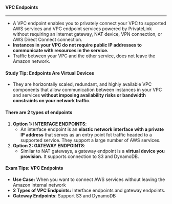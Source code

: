 #### VPC Endpoints

___

* A VPC endpoint enables you to privately connect your VPC to supported AWS services and VPC endpoint services powered
  by PrivateLink without requiring an internet gateway, NAT device, VPN connection, or AWS Direct Connect connection.
* **Instances in your VPC do not require public IP addresses to communicate with resources in the service.**
* Traffic between your VPC and the other service, does not leave the Amazon network.

#### Study Tip: Endpoints Are Virtual Devices

* They are horizontally scaled, redundant, and highly available VPC components that allow communication between
  instances in your VPC and services **without imposing availability risks or bandwidth constraints on your network
  traffic**.

#### There are 2 types of endpoints

1. **Option 1: INTERFACE ENDPOINTS**:
    * An interface endpoint is an **elastic network interface with a private IP address** that serves as an entry point
      fot traffic headed to a supported service. They support a large number of AWS services.
2. **Option 2: GATEWAY ENDPOINTS**:
    * Similar to NAT gateways, a gateway endpoint is a **virtual device you provision.** It supports connection to S3
      and DynamoDB.

#### Exam Tips: VPC Endpoints

* **Use Case:** When you want to connect AWS services without leaving the Amazon internal network
* **2 Types of VPC Endpoints:** Interface endpoints and gateway endpoints.
* **Gateway Endpoints**: Support S3 and DynamoDB